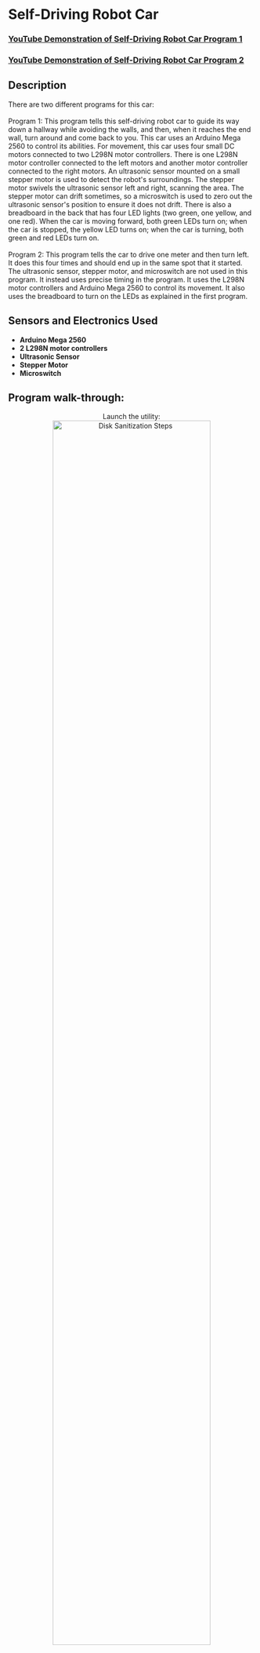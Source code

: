 <h1>Self-Driving Robot Car</h1>

 ### [YouTube Demonstration of Self-Driving Robot Car Program 1](https://youtube.com/shorts/d5qk52JwSSc)
 ### [YouTube Demonstration of Self-Driving Robot Car Program 2](https://www.youtube.com/shorts/iS299p30utc)

<h2>Description</h2>
There are two different programs for this car:
<br><br>
Program 1: This program tells this self-driving robot car to guide its way down a hallway while avoiding the walls, and then, when it reaches the end wall, turn around and come back to you. This car uses an Arduino Mega 2560 to control its abilities. For movement, this car uses four small DC motors connected to two L298N motor controllers. There is one L298N motor controller connected to the left motors and another motor controller connected to the right motors. An ultrasonic sensor mounted on a small stepper motor is used to detect the robot's surroundings. The stepper motor swivels the ultrasonic sensor left and right, scanning the area. The stepper motor can drift sometimes, so a microswitch is used to zero out the ultrasonic sensor's position to ensure it does not drift. There is also a breadboard in the back that has four LED lights (two green, one yellow, and one red). When the car is moving forward, both green LEDs turn on; when the car is stopped, the yellow LED turns on; when the car is turning, both green and red LEDs turn on.
<br><br>
Program 2: This program tells the car to drive one meter and then turn left. It does this four times and should end up in the same spot that it started. The ultrasonic sensor, stepper motor, and microswitch are not used in this program. It instead uses precise timing in the program. It uses the L298N motor controllers and Arduino Mega 2560 to control its movement. It also uses the breadboard to turn on the LEDs as explained in the first program.
<br />

<h2>Sensors and Electronics Used</h2>

- <b>Arduino Mega 2560</b> 
- <b>2 L298N motor controllers</b>
- <b>Ultrasonic Sensor</b>
- <b>Stepper Motor</b>
- <b>Microswitch</b>


<h2>Program walk-through:</h2>

<p align="center">
Launch the utility: <br/>
<img src="https://i.imgur.com/62TgaWL.png" height="80%" width="80%" alt="Disk Sanitization Steps"/>
<br />
<br />
Select the disk:  <br/>
<img src="https://i.imgur.com/tcTyMUE.png" height="80%" width="80%" alt="Disk Sanitization Steps"/>
<br />
<br />
Enter the number of passes: <br/>
<img src="https://i.imgur.com/nCIbXbg.png" height="80%" width="80%" alt="Disk Sanitization Steps"/>
<br />
<br />
Confirm your selection:  <br/>
<img src="https://i.imgur.com/cdFHBiU.png" height="80%" width="80%" alt="Disk Sanitization Steps"/>
<br />
<br />
Wait for process to complete (may take some time):  <br/>
<img src="https://i.imgur.com/JL945Ga.png" height="80%" width="80%" alt="Disk Sanitization Steps"/>
<br />
<br />
Sanitization complete:  <br/>
<img src="https://i.imgur.com/K71yaM2.png" height="80%" width="80%" alt="Disk Sanitization Steps"/>
<br />
<br />
Observe the wiped disk:  <br/>
<img src="https://i.imgur.com/AeZkvFQ.png" height="80%" width="80%" alt="Disk Sanitization Steps"/>
</p>

<!--
 ```diff
- text in red
+ text in green
! text in orange
# text in gray
@@ text in purple (and bold)@@
```
--!>
